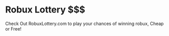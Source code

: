 # Robux Lottery $$$
Check Out RobuxLottery.com to play your chances of winning robux, Cheap or Free!
